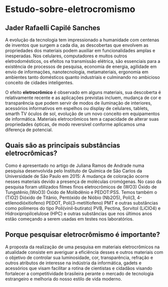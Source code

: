 # Estudo-sobre-eletrocromismo
## Jader Rafaelli Capilé Sanches

 A evolução da tecnologia tem impressionado a humanidade com centenas de inventos que surgem a cada dia, as descobertas que envolvem as propriedades dos materiais podem auxiliar em funcionalidades amplas e inesperadas.
 Nos celulares, computadores e muitos outros eletrodomésticos, os efeitos na transmissão elétrica, são essenciais para a existência de processos de pesquisa, economia de energia, agilidade em envio de informações, nanotecnologia, metamateriais, ergonomia em ambientes tanto domésticos quanto industriais e culminando no ambicioso conceito de cidades inteligentes.

 O efeito **eletrocrômico** é observado em alguns materiais, sua descoberta é relativamente recente e as aplicações previstas incluem, mudança de cor e transparência que podem servir de modos de iluminação de interiores, acessórios informativos em espelhos ou display de celulares, tablets, smarth TV óculos de sol, evolução de um novo conceito em equipamentos de informática. Materiais eletrocrômicos tem a capacidade de alterar suas propriedades ópticas, de modo reversível conforme aplicamos uma diferença de potencial. 

## Quais são as principais substâncias eletrocrômicas?
 Como é apresentado no artigo de Juliana Ramos de Andrade numa pesquisa desenvolvida pelo Instituto de Química de São Carlos da Universidade de São Paulo em 2015: A mudança de coloração ocorre nesses materiais devido a presença de moléculas cromógenas. No caso da pesquisa foram utilizados filmes finos eletrocrômicos de (WO3) Óxido de Tungstênio,(WoO3) Óxido de Molibdênio e PEDOT:PSS. Temos também o (TiO2) Dióxido de Titânio, Pentóxido de Nióbio (Nb2O5), Poli(3, 4-etilenodióxitiofeno) PEDOT, Poli(3-metiltiofeno) PMT e outras substâncias como polímeros do tipo Poli(vinil-butirato) PVB, Pectina, Sorvitol (LiClO4) e Hidroxipropilcelulose (HPC) e outras substâncias que nos últimos anos estão começando a serem usadas em testes nos laboratórios.
 
## Porque pesquisar eletrocrômismo é importante?
 A proposta da realização de uma pesquisa em materiais eletrocrômicos na atualidade consiste em averiguar a eficiência desses e outros materiais com o objetivo de controlar sua luminosidade, cor, transparência, refração e outros atributos de interesse na indústria da informática, gadets e acessórios que visam facilitar a rotina de cientistas e cidadãos visando fortalecer a competitividade brasileira perante o mercado de tecnologia estrangeiro e melhoria do nosso estilo de vida moderno. 

